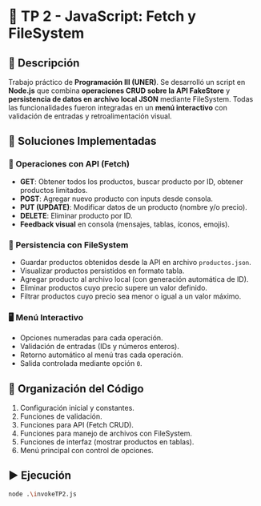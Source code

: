 # 📝 TP 2 - JavaScript: Fetch y FileSystem

## 📌 Descripción

Trabajo práctico de **Programación III (UNER)**. Se desarrolló un script en **Node.js** que combina **operaciones CRUD sobre la API FakeStore** y **persistencia de datos en archivo local JSON** mediante FileSystem. Todas las funcionalidades fueron integradas en un **menú interactivo** con validación de entradas y retroalimentación visual.

## 🚀 Soluciones Implementadas

### 🔗 Operaciones con API (Fetch)

* **GET**: Obtener todos los productos, buscar producto por ID, obtener productos limitados.
* **POST**: Agregar nuevo producto con inputs desde consola.
* **PUT (UPDATE)**: Modificar datos de un producto (nombre y/o precio).
* **DELETE**: Eliminar producto por ID.
* **Feedback visual** en consola (mensajes, tablas, íconos, emojis).

### 💾 Persistencia con FileSystem

* Guardar productos obtenidos desde la API en archivo `productos.json`.
* Visualizar productos persistidos en formato tabla.
* Agregar producto al archivo local (con generación automática de ID).
* Eliminar productos cuyo precio supere un valor definido.
* Filtrar productos cuyo precio sea menor o igual a un valor máximo.

### 🖥️ Menú Interactivo

* Opciones numeradas para cada operación.
* Validación de entradas (IDs y números enteros).
* Retorno automático al menú tras cada operación.
* Salida controlada mediante opción `0`.

## 📂 Organización del Código

1. Configuración inicial y constantes.
2. Funciones de validación.
3. Funciones para API (Fetch CRUD).
4. Funciones para manejo de archivos con FileSystem.
5. Funciones de interfaz (mostrar productos en tablas).
6. Menú principal con control de opciones.

## ▶️ Ejecución

```bash
node .\invokeTP2.js
```
